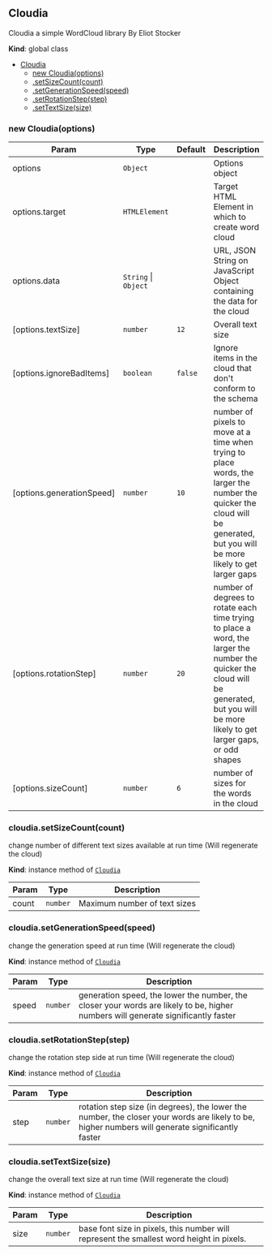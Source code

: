 <a name="Cloudia"></a>

## Cloudia
Cloudia a simple WordCloud library By Eliot Stocker

**Kind**: global class  

* [Cloudia](#Cloudia)
    * [new Cloudia(options)](#new_Cloudia_new)
    * [.setSizeCount(count)](#Cloudia+setSizeCount)
    * [.setGenerationSpeed(speed)](#Cloudia+setGenerationSpeed)
    * [.setRotationStep(step)](#Cloudia+setRotationStep)
    * [.setTextSize(size)](#Cloudia+setTextSize)

<a name="new_Cloudia_new"></a>

### new Cloudia(options)

| Param | Type | Default | Description |
| --- | --- | --- | --- |
| options | <code>Object</code> |  | Options object |
| options.target | <code>HTMLElement</code> |  | Target HTML Element in which to create word cloud |
| options.data | <code>String</code> \| <code>Object</code> |  | URL, JSON String on JavaScript Object containing the data for the cloud |
| [options.textSize] | <code>number</code> | <code>12</code> | Overall text size |
| [options.ignoreBadItems] | <code>boolean</code> | <code>false</code> | Ignore items in the cloud that don't conform to the schema |
| [options.generationSpeed] | <code>number</code> | <code>10</code> | number of pixels to move at a time when trying to place words, the larger the number the quicker the cloud will be generated, but you will be more likely to get larger gaps |
| [options.rotationStep] | <code>number</code> | <code>20</code> | number of degrees to rotate each time trying to place a word, the larger the number the quicker the cloud will be generated, but you will be more likely to get larger gaps, or odd shapes |
| [options.sizeCount] | <code>number</code> | <code>6</code> | number of sizes for the words in the cloud |

<a name="Cloudia+setSizeCount"></a>

### cloudia.setSizeCount(count)
change number of different text sizes available at run time (Will regenerate the cloud)

**Kind**: instance method of [<code>Cloudia</code>](#Cloudia)  

| Param | Type | Description |
| --- | --- | --- |
| count | <code>number</code> | Maximum number of text sizes |

<a name="Cloudia+setGenerationSpeed"></a>

### cloudia.setGenerationSpeed(speed)
change the generation speed at run time (Will regenerate the cloud)

**Kind**: instance method of [<code>Cloudia</code>](#Cloudia)  

| Param | Type | Description |
| --- | --- | --- |
| speed | <code>number</code> | generation speed, the lower the number, the closer your words are likely to be, higher numbers will generate significantly faster |

<a name="Cloudia+setRotationStep"></a>

### cloudia.setRotationStep(step)
change the rotation step side at run time (Will regenerate the cloud)

**Kind**: instance method of [<code>Cloudia</code>](#Cloudia)  

| Param | Type | Description |
| --- | --- | --- |
| step | <code>number</code> | rotation step size (in degrees), the lower the number, the closer your words are likely to be, higher numbers will generate significantly faster |

<a name="Cloudia+setTextSize"></a>

### cloudia.setTextSize(size)
change the overall text size at run time (Will regenerate the cloud)

**Kind**: instance method of [<code>Cloudia</code>](#Cloudia)  

| Param | Type | Description |
| --- | --- | --- |
| size | <code>number</code> | base font size in pixels, this number will represent the smallest word height in pixels. |

